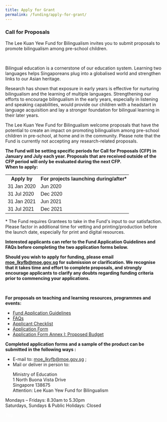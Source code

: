 ```yaml
---
title: Apply for Grant
permalink: /funding/apply-for-grant/
---
```

 <div><h3> Call for Proposals</h3>
<div><p>The Lee Kuan Yew Fund for Bilingualism invites you to submit proposals to promote bilingualism among pre-school children.</p></div><br/>
<div><p>Bilingual education is a cornerstone of our education system. Learning two languages helps
Singaporeans plug into a globalised world and strengthen links to our Asian heritage.</p><div>
<div><p>Research has shown that exposure in early years is effective for nurturing bilingualism and the
learning of multiple languages. Strengthening our efforts to encourage bilingualism in the early
years, especially in listening and speaking capabilities, would provide our children with a headstart in
language acquisition and lay a stronger foundation for bilingual learning in their later years.</p><div>
<div><p>The Lee Kuan Yew Fund for Bilingualism welcome  proposals that have the potential to create an
impact on promoting bilingualism among pre-school children in pre-school, at home and in the
community. Please note that the Fund is currently not accepting any research-related proposals.</p><div>
<div><p><strong>The Fund will be setting specific periods for Call for Proposals (CFP) in January and July each year.  Proposals that are received outside of the CFP period will only be evaluated during the next CFP.  <br/>When to apply:</strong></p><div>
<style>
table {
  font-family: arial, sans-serif;
  border-collapse: collapse;
  width: 100%;
}

td, th {
  border: 1px solid #dddddd;
  text-align: left;
  padding: 8px;
}

tr:nth-child(even) {
  background-color: #dddddd;
}
</style>
<body>
<table>
  <tr>
    <th>Apply by</th>
    <th>For projects launching during/after*</th>
  </tr>
  <tr>
    <td>31 Jan 2020</td>
    <td>Jun 2020</td>
  </tr>
  <tr>
    <td>31 Jul 2020</td>
    <td>Dec 2020</td>  
  </tr>
  <tr>
    <td>31 Jan 2021</td>
    <td>Jun 2021</td>   
  </tr>
  <tr>
    <td>31 Jul 2021</td>
    <td>Dec 2021</td> 
  </tr>
</table>
<div><p>* The Fund requires Grantees to take in the Fund&#39;s input to our satisfaction. Please factor in
additional time for vetting and printing/production before the launch date, especially for print and
digital resources.</p><div>
<div><p><strong>Interested applicants can refer to the Fund Application Guidelines and FAQs before completing the two application forms below.</strong></p><div>
<div><p><strong>Should you wish to apply for funding, please email <a href="mailto:moe_lkyfb@moe.gov.s">moe_lkyfb@moe.gov.sg</a> for submission or clarification. We recognise that it
takes time and effort to complete proposals, and strongly encourage applicants to clarify any
  doubts regarding funding criteria prior to commencing your applications.</strong></p></div><br/>
<div><p><strong>For proposals on teaching and learning resources, programmes and events:</strong>
<ul><li><a href="/funding/Application-Guide-for-General-Call-for-Proposals.pdf" target="_blank">Fund Application Guidelines</a></li>
<li><a href="/funding/FAQs_20200103.pdf" target="_blank">FAQs</a></li>
<li><a href="/funding/ApplicantChecklist.docx">Applicant Checklist</a></li>
<li><a href="/funding/ApplicationForm.docx">Application Form</a></li>
  <li><a href="/funding/ProposedBudget.xlsx">Application Form Annex I: Proposed Budget</a></li></ul></p><div>
<div><p><strong>Completed application forms and a sample of the product can be submitted in the following
ways :</strong>
<ul><li>E-mail to: <a href="mailto:moe_lkyfb@moe.gov.sg"> moe_lkyfb@moe.gov.sg</a> ;</li>
<li>Mail or deliver in person to:</li>
<p>Ministry of Education<br/>
1 North Buona Vista Drive<br/>
Singapore 138675<br/>
Attention: Lee Kuan Yew Fund for Bilingualism</p></ul><div>
<div><p>Mondays – Fridays: 8.30am to 5.30pm<br/>
Saturdays, Sundays &amp; Public Holidays: Closed</p></div>
  </div>
 <div class="btntop"><a href="#top" style="text-decoration:none;"><span style="color:white"><b>Top</b></span></a></div>
